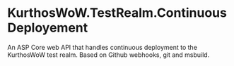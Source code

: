 # KurthosWoW.TestRealm.ContinuousDeployement

An ASP Core web API that handles continuous deployment to the KurthosWoW test realm. Based on Github webhooks, git and msbuild.
